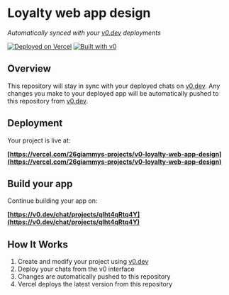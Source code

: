 # Loyalty web app design

*Automatically synced with your [v0.dev](https://v0.dev) deployments*

[![Deployed on Vercel](https://img.shields.io/badge/Deployed%20on-Vercel-black?style=for-the-badge&logo=vercel)](https://vercel.com/26giammys-projects/v0-loyalty-web-app-design)
[![Built with v0](https://img.shields.io/badge/Built%20with-v0.dev-black?style=for-the-badge)](https://v0.dev/chat/projects/qIht4qRtq4Y)

## Overview

This repository will stay in sync with your deployed chats on [v0.dev](https://v0.dev).
Any changes you make to your deployed app will be automatically pushed to this repository from [v0.dev](https://v0.dev).

## Deployment

Your project is live at:

**[https://vercel.com/26giammys-projects/v0-loyalty-web-app-design](https://vercel.com/26giammys-projects/v0-loyalty-web-app-design)**

## Build your app

Continue building your app on:

**[https://v0.dev/chat/projects/qIht4qRtq4Y](https://v0.dev/chat/projects/qIht4qRtq4Y)**

## How It Works

1. Create and modify your project using [v0.dev](https://v0.dev)
2. Deploy your chats from the v0 interface
3. Changes are automatically pushed to this repository
4. Vercel deploys the latest version from this repository